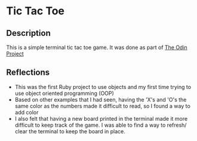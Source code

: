 # Tic Tac Toe

## Description
This is a simple terminal tic tac toe game. It was done as part of
[The Odin Project](https://www.theodinproject.com/paths/full-stack-ruby-on-rails/courses/ruby-programming/lessons/tic-tac-toe)

## Reflections
* This was the first Ruby project to use objects and my first time trying to
use object oriented programming (OOP)
* Based on other examples that I had seen, having the 'X's and 'O's the same
color as the numbers made it difficult to read, so I found a way to add color
* I also felt that having a new board printed in the terminal made it more
difficult to keep track of the game. I was able to find a way to refresh/ clear
the terminal to keep the board in place.
